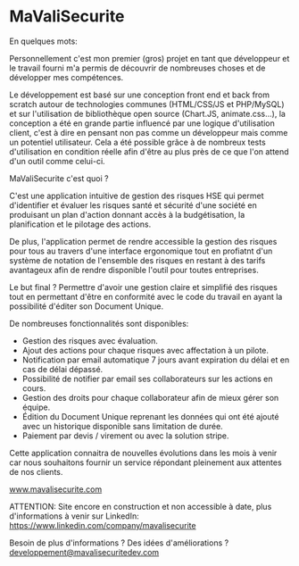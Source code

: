 # MaValiSecurite

En quelques mots:

Personnellement c'est mon premier (gros) projet en tant que développeur et le travail fourni m'a permis de découvrir de nombreuses choses et de développer mes compétences.

Le développement est basé sur une conception front end et back from scratch autour de technologies communes (HTML/CSS/JS et PHP/MySQL) et sur l'utilisation de bibliothèque open source (Chart.JS, animate.css...), la conception a été en grande partie influencé par une logique d'utilisation client, c'est à dire en pensant non pas comme un développeur mais comme un potentiel utilisateur. Cela a été possible grâce à de nombreux tests d'utilisation en condition réelle afin d'être au plus près de ce que l'on attend d'un outil comme celui-ci.

MaValiSecurite c'est quoi ?

C'est une application intuitive de gestion des risques HSE qui permet d'identifier et évaluer les risques santé et sécurité d'une société en produisant un plan d'action donnant accès à la budgétisation, la planification et le pilotage des actions.

De plus, l'application permet de rendre accessible la gestion des risques pour tous au travers d'une interface ergonomique tout en profiatnt d'un système de notation de l'ensemble des risques en restant à des tarifs avantageux afin de rendre disponible l'outil pour toutes entreprises.

Le but final ? Permettre d'avoir une gestion claire et simplifié des risques tout en permettant d'être en conformité avec le code du travail en ayant la possibilité d'éditer son Document Unique.

De nombreuses fonctionnalités sont disponibles:
 - Gestion des risques avec évaluation.
 - Ajout des actions pour chaque risques avec affectation à un pilote.
 - Notification par email automatique 7 jours avant expiration du délai et en cas de délai dépassé.
 - Possibilité de notifier par email ses collaborateurs sur les actions en cours.
 - Gestion des droits pour chaque collaborateur afin de mieux gérer son équipe.
 - Édition du Document Unique reprenant les données qui ont été ajouté avec un historique disponible sans limitation de durée.
 - Paiement par devis / virement ou avec la solution stripe.
 
 Cette application connaitra de nouvelles évolutions dans les mois à venir car nous souhaitons fournir un service répondant pleinement aux attentes de nos clients.

www.mavalisecurite.com

ATTENTION: Site encore en construction et non accessible à date, plus d'informations à venir sur LinkedIn: https://www.linkedin.com/company/mavalisecurite

Besoin de plus d'informations ? Des idées d'améliorations ?
developpement@mavalisecuritedev.com
